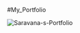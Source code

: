 #My_Portfolio



![Saravana-s-Portfolio](https://github.com/Saravanakumar1802/Portfolio/assets/106732392/b0959d78-3b02-4bd9-ace0-f8b7893b69df)
